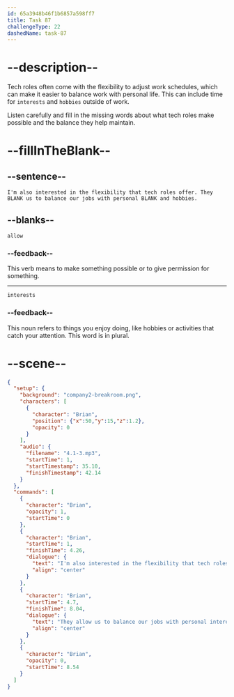 ```yaml
---
id: 65a3948b46f1b6857a598ff7
title: Task 87
challengeType: 22
dashedName: task-87
---
```


<!-- (Audio) Brian: I'm also interested in the flexibility that tech roles offer. They allow us to balance our jobs with personal interests and hobbies. -->

# --description--

Tech roles often come with the flexibility to adjust work schedules, which can make it easier to balance work with personal life. This can include time for `interests` and `hobbies` outside of work. 

Listen carefully and fill in the missing words about what tech roles make possible and the balance they help maintain.

# --fillInTheBlank--

## --sentence--

`I'm also interested in the flexibility that tech roles offer. They BLANK us to balance our jobs with personal BLANK and hobbies.`

## --blanks--

`allow`

### --feedback--

This verb means to make something possible or to give permission for something.

---

`interests`

### --feedback--

This noun refers to things you enjoy doing, like hobbies or activities that catch your attention. This word is in plural.

# --scene--

```json
{
  "setup": {
    "background": "company2-breakroom.png",
    "characters": [
      {
        "character": "Brian",
        "position": {"x":50,"y":15,"z":1.2},
        "opacity": 0
      }
    ],
    "audio": {
      "filename": "4.1-3.mp3",
      "startTime": 1,
      "startTimestamp": 35.10,
      "finishTimestamp": 42.14
    }
  },
  "commands": [
    {
      "character": "Brian",
      "opacity": 1,
      "startTime": 0
    },
    {
      "character": "Brian",
      "startTime": 1,
      "finishTime": 4.26,
      "dialogue": {
        "text": "I'm also interested in the flexibility that tech roles offer.",
        "align": "center"
      }
    },
    {
      "character": "Brian",
      "startTime": 4.7,
      "finishTime": 8.04,
      "dialogue": {
        "text": "They allow us to balance our jobs with personal interests and hobbies.",
        "align": "center"
      }
    },
    {
      "character": "Brian",
      "opacity": 0,
      "startTime": 8.54
    }
  ]
}
```

